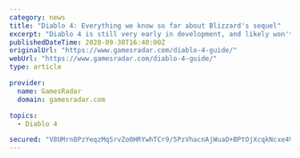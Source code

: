 ```yaml
---
category: news
title: "Diablo 4: Everything we know so far about Blizzard's sequel"
excerpt: "Diablo 4 is still very early in development, and likely won't release for years, but we already know quite a bit about Blizzard's dungeon-crawler thanks to substantive dev updates released every ..."
publishedDateTime: 2020-09-30T16:40:00Z
originalUrl: "https://www.gamesradar.com/diablo-4-guide/"
webUrl: "https://www.gamesradar.com/diablo-4-guide/"
type: article

provider:
  name: GamesRadar
  domain: gamesradar.com

topics:
  - Diablo 4

secured: "V8UMrn8PzYeqzMqSrvZo0HRYwhTCr9/5PzVhacnAjWuaO+BPtOjXcqkNcxe4Vpzi4V4AfoHVbGtZaohM+icumAOZBgjqUmbo91zp8r02ojCOb8PZ4yIWQQn8vnWd4KUlZkJvdWXWz8wwvVlDfpyJ+v47/d6eUmiXsDcnA5Ootm+dz9km7qz9afEe7Irqg0ps69iCmihsy9MbGqcNPmpYS5gE8qzj77swNUZIrDzHwK/prWD54H8GrKcrplopeuWkpiMl1Uvla7iBYoC9PIHeAIICfBfb1KtKNHyEvJZIfUh6zEp6UxFbMem6Bs3LmrztM0Kt+OTIUVX2Pc2ycOVq59vzWIxSR10gJzBxx4n2Opk=;nDS9USy5gQkvKzYpl1RbwQ=="
---
```


